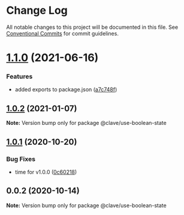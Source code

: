 # Change Log

All notable changes to this project will be documented in this file.
See [Conventional Commits](https://conventionalcommits.org) for commit guidelines.

# [1.1.0](https://github.com/ClaveConsulting/react-hooks/compare/@clave/use-boolean-state@1.0.2...@clave/use-boolean-state@1.1.0) (2021-06-16)


### Features

* added exports to package.json ([a7c748f](https://github.com/ClaveConsulting/react-hooks/commit/a7c748f05d44373e190fa13add79ac9ede0dd116))





## [1.0.2](https://github.com/ClaveConsulting/react-hooks/compare/@clave/use-boolean-state@1.0.1...@clave/use-boolean-state@1.0.2) (2021-01-07)

**Note:** Version bump only for package @clave/use-boolean-state





## [1.0.1](https://github.com/ClaveConsulting/react-hooks/compare/@clave/use-boolean-state@0.0.2...@clave/use-boolean-state@1.0.1) (2020-10-20)


### Bug Fixes

* time for v1.0.0 ([0c60218](https://github.com/ClaveConsulting/react-hooks/commit/0c6021898e7f87e1b1950d28131ec610165a8d15))





## 0.0.2 (2020-10-14)

**Note:** Version bump only for package @clave/use-boolean-state

